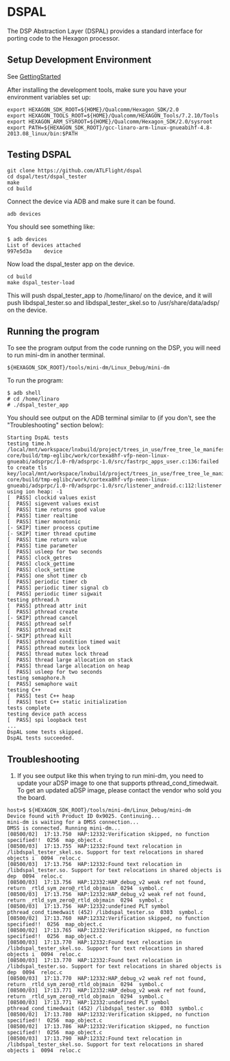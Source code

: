 # DSPAL

The DSP Abstraction Layer (DSPAL) provides a standard interface for porting
code to the Hexagon processor.

## Setup Development Environment

See [GettingStarted](https://github.com/ATLFlight/ATLFlightDocs/blob/master/GettingStarted.md)

After installing the development tools, make sure you have your environment variables set up:
```
export HEXAGON_SDK_ROOT=${HOME}/Qualcomm/Hexagon_SDK/2.0
export HEXAGON_TOOLS_ROOT=${HOME}/Qualcomm/HEXAGON_Tools/7.2.10/Tools
export HEXAGON_ARM_SYSROOT=${HOME}/Qualcomm/Hexagon_SDK/2.0/sysroot
export PATH=${HEXAGON_SDK_ROOT}/gcc-linaro-arm-linux-gnueabihf-4.8-2013.08_linux/bin:$PATH
```

## Testing DSPAL

```
git clone https://github.com/ATLFlight/dspal
cd dspal/test/dspal_tester
make
cd build
```

Connect the device via ADB and make sure it can be found.
```
adb devices
```
You should see something like:
```
$ adb devices
List of devices attached 
997e5d3a	device
```
Now load the dspal_tester app on the device.
```
cd build
make dspal_tester-load
```

This will push dspal_tester_app to /home/linaro/ on the device, and it will push libdspal_tester.so and libdspal_tester_skel.so to /usr/share/data/adsp/ on the device.

## Running the program
To see the program output from the code running on the DSP, you will need to run mini-dm in another terminal.
```
${HEXAGON_SDK_ROOT}/tools/mini-dm/Linux_Debug/mini-dm
```

To run the program:
```
$ adb shell
# cd /home/linaro
# ./dspal_tester_app
```

You should see output on the ADB terminal similar to (if you don't, see the "Troubleshooting" section below):
```
Starting DspAL tests
testing time.h
/local/mnt/workspace/lnxbuild/project/trees_in_use/free_tree_le_manifest_LNX.LER.1.0_eagle8074_commander_17199839/checkout/oe-core/build/tmp-eglibc/work/cortexa8hf-vfp-neon-linux-gnueabi/adsprpc/1.0-r0/adsprpc-1.0/src/fastrpc_apps_user.c:136:failed to create tls key/local/mnt/workspace/lnxbuild/project/trees_in_use/free_tree_le_manifest_LNX.LER.1.0_eagle8074_commander_17199839/checkout/oe-core/build/tmp-eglibc/work/cortexa8hf-vfp-neon-linux-gnueabi/adsprpc/1.0-r0/adsprpc-1.0/src/listener_android.c:112:listener using ion heap: -1
[  PASS] clockid values exist
[  PASS] sigevent values exist
[  PASS] time returns good value
[  PASS] timer realtime
[  PASS] timer monotonic
[- SKIP] timer process cputime
[- SKIP] timer thread cputime
[  PASS] time return value
[  PASS] time parameter
[  PASS] usleep for two seconds
[  PASS] clock_getres
[  PASS] clock_gettime
[  PASS] clock_settime
[  PASS] one shot timer cb
[  PASS] periodic timer cb
[  PASS] periodic timer signal cb
[  PASS] periodic timer sigwait
testing pthread.h
[  PASS] pthread attr init
[  PASS] pthread create
[- SKIP] pthread cancel
[  PASS] pthread self
[  PASS] pthread exit
[- SKIP] pthread kill
[  PASS] pthread condition timed wait
[  PASS] pthread mutex lock
[  PASS] thread mutex lock thread
[  PASS] thread large allocation on stack
[  PASS] thread large allocation on heap
[  PASS] usleep for two seconds
testing semaphore.h
[  PASS] semaphore wait
testing C++
[  PASS] test C++ heap
[  PASS] test C++ static initialization
tests complete
testing device path access
[  PASS] spi loopback test
...
DspAL some tests skipped.
DspAL tests succeeded.
```

## Troubleshooting

1. If you see output like this when trying to run mini-dm, you need to update your aDSP image to one that supports pthread_cond_timedwait. To get an updated aDSP image, please contact the vendor who sold you the board.
```
host>$ ${HEXAGON_SDK_ROOT}/tools/mini-dm/Linux_Debug/mini-dm
Device found with Product ID 0x9025. Continuing...
mini-dm is waiting for a DMSS connection...
DMSS is connected. Running mini-dm...
[08500/02]  17:13.750  HAP:12332:Verification skipped, no function specified!!  0256  map_object.c
[08500/03]  17:13.755  HAP:12332:Found text relocation in /libdspal_tester_skel.so. Support for text relocations in shared objects i  0094  reloc.c
[08500/03]  17:13.756  HAP:12332:Found text relocation in /libdspal_tester.so. Support for text relocations in shared objects is dep  0094  reloc.c
[08500/03]  17:13.756  HAP:12332:HAP_debug_v2 weak ref not found, return _rtld_sym_zero@_rtld_objmain  0294  symbol.c
[08500/03]  17:13.756  HAP:12332:HAP_debug_v2 weak ref not found, return _rtld_sym_zero@_rtld_objmain  0294  symbol.c
[08500/03]  17:13.756  HAP:12332:undefined PLT symbol pthread_cond_timedwait (452) /libdspal_tester.so  0303  symbol.c
[08500/02]  17:13.760  HAP:12332:Verification skipped, no function specified!!  0256  map_object.c
[08500/02]  17:13.765  HAP:12332:Verification skipped, no function specified!!  0256  map_object.c
[08500/03]  17:13.770  HAP:12332:Found text relocation in /libdspal_tester_skel.so. Support for text relocations in shared objects i  0094  reloc.c
[08500/03]  17:13.770  HAP:12332:Found text relocation in /libdspal_tester.so. Support for text relocations in shared objects is dep  0094  reloc.c
[08500/03]  17:13.770  HAP:12332:HAP_debug_v2 weak ref not found, return _rtld_sym_zero@_rtld_objmain  0294  symbol.c
[08500/03]  17:13.771  HAP:12332:HAP_debug_v2 weak ref not found, return _rtld_sym_zero@_rtld_objmain  0294  symbol.c
[08500/03]  17:13.771  HAP:12332:undefined PLT symbol pthread_cond_timedwait (452) /libdspal_tester.so  0303  symbol.c
[08500/02]  17:13.780  HAP:12332:Verification skipped, no function specified!!  0256  map_object.c
[08500/02]  17:13.786  HAP:12332:Verification skipped, no function specified!!  0256  map_object.c
[08500/03]  17:13.790  HAP:12332:Found text relocation in /libdspal_tester_skel.so. Support for text relocations in shared objects i  0094  reloc.c
```
